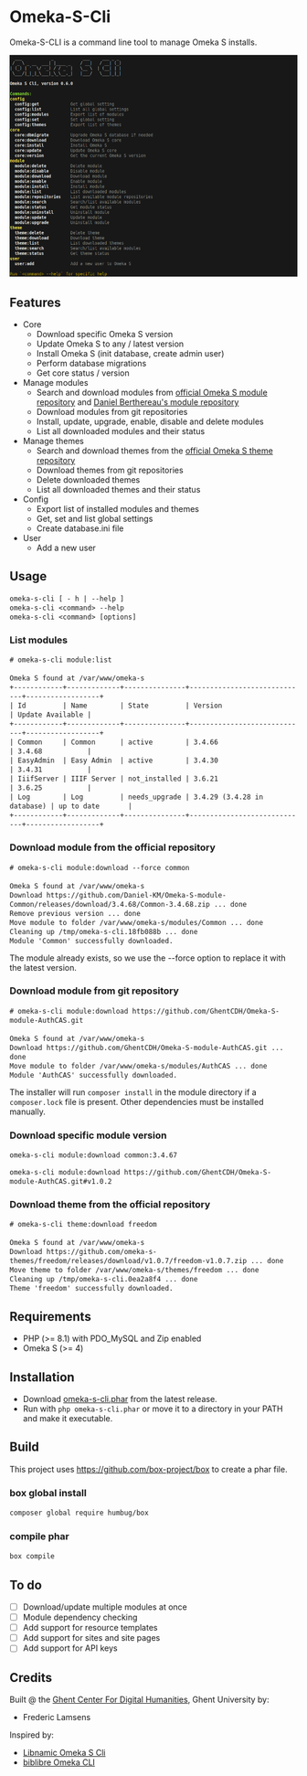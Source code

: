 # Omeka-S-Cli

Omeka-S-CLI is a command line tool to manage Omeka S installs.

![img.png](img.png)

## Features

- Core
    - Download specific Omeka S version
    - Update Omeka S to any / latest version
    - Install Omeka S (init database, create admin user)
    - Perform database migrations
    - Get core status / version
- Manage modules
    - Search and download modules from [official Omeka S module repository](https://omeka.org/s/modules/) and [Daniel Berthereau's module repository](https://daniel-km.github.io/UpgradeToOmekaS/en/omeka_s_modules.html)
    - Download modules from git repositories
    - Install, update, upgrade, enable, disable and delete modules
    - List all downloaded modules and their status
- Manage themes
    - Search and download themes from the [official Omeka S theme repository](https://omeka.org/s/themes/)
    - Download themes from git repositories
    - Delete downloaded themes
    - List all downloaded themes and their status
- Config
    - Export list of installed modules and themes
    - Get, set and list global settings
    - Create database.ini file
- User
    - Add a new user

## Usage

    omeka-s-cli [ - h | --help ]
    omeka-s-cli <command> --help
    omeka-s-cli <command> [options]

### List modules
```
# omeka-s-cli module:list

Omeka S found at /var/www/omeka-s
+------------+-------------+---------------+-----------------------------+------------------+
| Id         | Name        | State         | Version                     | Update Available |
+------------+-------------+---------------+-----------------------------+------------------+
| Common     | Common      | active        | 3.4.66                      | 3.4.68           |
| EasyAdmin  | Easy Admin  | active        | 3.4.30                      | 3.4.31           |
| IiifServer | IIIF Server | not_installed | 3.6.21                      | 3.6.25           |
| Log        | Log         | needs_upgrade | 3.4.29 (3.4.28 in database) | up to date       |
+------------+-------------+---------------+-----------------------------+------------------+
```

### Download module from the official repository

```
# omeka-s-cli module:download --force common

Omeka S found at /var/www/omeka-s
Download https://github.com/Daniel-KM/Omeka-S-module-Common/releases/download/3.4.68/Common-3.4.68.zip ... done
Remove previous version ... done
Move module to folder /var/www/omeka-s/modules/Common ... done
Cleaning up /tmp/omeka-s-cli.18fb088b ... done
Module 'Common' successfully downloaded.
```

The module already exists, so we use the --force option to replace it with the latest version.

### Download module from git repository

```
# omeka-s-cli module:download https://github.com/GhentCDH/Omeka-S-module-AuthCAS.git

Omeka S found at /var/www/omeka-s
Download https://github.com/GhentCDH/Omeka-S-module-AuthCAS.git ... done
Move module to folder /var/www/omeka-s/modules/AuthCAS ... done
Module 'AuthCAS' successfully downloaded.
```

The installer will run `composer install` in the module directory if a `composer.lock` file is present. Other dependencies must be installed manually.

### Download specific module version

```
omeka-s-cli module:download common:3.4.67
```

```
omeka-s-cli module:download https://github.com/GhentCDH/Omeka-S-module-AuthCAS.git#v1.0.2
```

### Download theme from the official repository

```
# omeka-s-cli theme:download freedom

Omeka S found at /var/www/omeka-s
Download https://github.com/omeka-s-themes/freedom/releases/download/v1.0.7/freedom-v1.0.7.zip ... done
Move theme to folder /var/www/omeka-s/themes/freedom ... done
Cleaning up /tmp/omeka-s-cli.0ea2a8f4 ... done
Theme 'freedom' successfully downloaded.
```

## Requirements

- PHP (>= 8.1) with PDO_MySQL and Zip enabled
- Omeka S (>= 4)

## Installation

- Download [omeka-s-cli.phar](https://github.com/GhentCDH/Omeka-S-Cli/releases/latest/download/omeka-s-cli.phar) from the latest release.
- Run with `php omeka-s-cli.phar` or move it to a directory in your PATH and make it executable.

## Build

This project uses https://github.com/box-project/box to create a phar file.

### box global install

```bash
composer global require humbug/box
```
### compile phar

```bash
box compile
```

## To do

- [ ] Download/update multiple modules at once
- [ ] Module dependency checking
- [ ] Add support for resource templates
- [ ] Add support for sites and site pages
- [ ] Add support for API keys

## Credits

Built @ the [Ghent Center For Digital Humanities](https://www.ghentcdh.ugent.be/), Ghent University by:

* Frederic Lamsens

Inspired by:

- [Libnamic Omeka S Cli](https://github.com/Libnamic/omeka-s-cli/)
- [biblibre Omeka CLI](https://github.com/biblibre/omeka-cli)